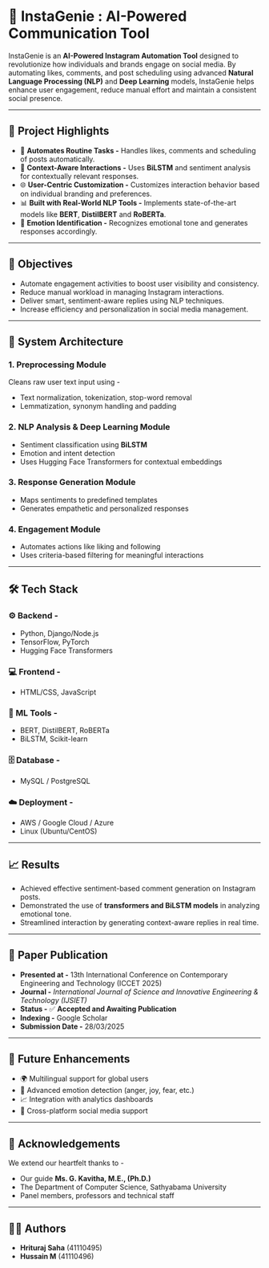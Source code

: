 # 🤖 InstaGenie : AI-Powered Communication Tool

InstaGenie is an **AI-Powered Instagram Automation Tool** designed to revolutionize how individuals and brands engage on social media. By automating likes, comments, and post scheduling using advanced **Natural Language Processing (NLP)** and **Deep Learning** models, InstaGenie helps enhance user engagement, reduce manual effort and maintain a consistent social presence.

---

## 🚀 Project Highlights

- 🔁 **Automates Routine Tasks -** Handles likes, comments and scheduling of posts automatically.
- 🧠 **Context-Aware Interactions -** Uses **BiLSTM** and sentiment analysis for contextually relevant responses.
- 🌐 **User-Centric Customization -** Customizes interaction behavior based on individual branding and preferences.
- 📊 **Built with Real-World NLP Tools -** Implements state-of-the-art models like **BERT**, **DistilBERT** and **RoBERTa**.
- 💬 **Emotion Identification -** Recognizes emotional tone and generates responses accordingly.

---

## 🎯 Objectives

- Automate engagement activities to boost user visibility and consistency.
- Reduce manual workload in managing Instagram interactions.
- Deliver smart, sentiment-aware replies using NLP techniques.
- Increase efficiency and personalization in social media management.

---

## 🧩 System Architecture

### 1. **Preprocessing Module**
Cleans raw user text input using -
- Text normalization, tokenization, stop-word removal
- Lemmatization, synonym handling and padding

### 2. **NLP Analysis & Deep Learning Module**
- Sentiment classification using **BiLSTM**
- Emotion and intent detection
- Uses Hugging Face Transformers for contextual embeddings

### 3. **Response Generation Module**
- Maps sentiments to predefined templates
- Generates empathetic and personalized responses

### 4. **Engagement Module**
- Automates actions like liking and following
- Uses criteria-based filtering for meaningful interactions

---

## 🛠 Tech Stack

### ⚙️ Backend -
- Python, Django/Node.js  
- TensorFlow, PyTorch  
- Hugging Face Transformers

### 💻 Frontend -
- HTML/CSS, JavaScript

### 🧠 ML Tools -
- BERT, DistilBERT, RoBERTa  
- BiLSTM, Scikit-learn

### 🗄️ Database -
- MySQL / PostgreSQL

### ☁️ Deployment -
- AWS / Google Cloud / Azure  
- Linux (Ubuntu/CentOS)

---

## 📈 Results

- Achieved effective sentiment-based comment generation on Instagram posts.
- Demonstrated the use of **transformers and BiLSTM models** in analyzing emotional tone.
- Streamlined interaction by generating context-aware replies in real time.

---

## 📝 Paper Publication

- **Presented at -** 13th International Conference on Contemporary Engineering and Technology (ICCET 2025)  
- **Journal -** *International Journal of Science and Innovative Engineering & Technology (IJSIET)*  
- **Status -** ✅ **Accepted and Awaiting Publication**  
- **Indexing -** Google Scholar  
- **Submission Date -** 28/03/2025  

---

## 🔮 Future Enhancements

- 🌍 Multilingual support for global users  
- 💬 Advanced emotion detection (anger, joy, fear, etc.)  
- 📈 Integration with analytics dashboards  
- 🤝 Cross-platform social media support  

---

## 🙏 Acknowledgements

We extend our heartfelt thanks to -
- Our guide **Ms. G. Kavitha, M.E., (Ph.D.)**  
- The Department of Computer Science, Sathyabama University  
- Panel members, professors and technical staff  

---

## 👨‍💻 Authors

- **Hrituraj Saha** (41110495)  
- **Hussain M** (41110496)
